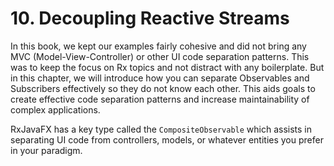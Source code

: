 # 10. Decoupling Reactive Streams

In this book, we kept our examples fairly cohesive and did not bring any MVC (Model-View-Controller) or other UI code separation patterns. This was to keep the focus on Rx topics and not distract with any boilerplate. But in this chapter, we will introduce how you can separate Observables and Subscribers effectively so they do not know each other. This aids goals to create effective code separation patterns and increase maintainability of complex applications.

RxJavaFX has a key type called the `CompositeObservable` which assists in separating UI code from controllers, models, or whatever entities you prefer in your paradigm.
